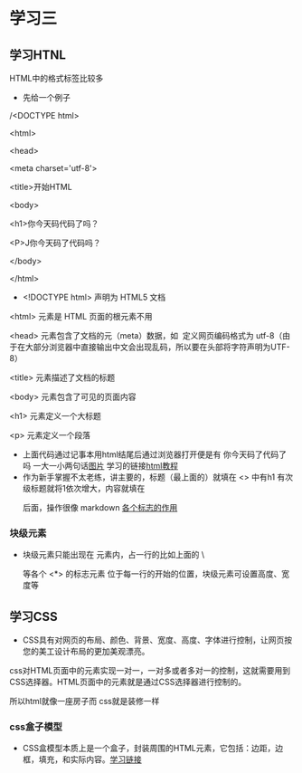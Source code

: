 # 学习三
## 学习HTNL
HTML中的格式标签比较多


* 先给一个例子


/<!DOCTYPE html>\<DOCTYPE html>

\<html>

 \<head>
 
 \<meta charset='utf-8'>
 
 \<title>开始HTML</title>
 
 </head>
 
 \<body>
 

 \<h1>你今天码代码了吗？</h1>

\<P>J你今天码了代码吗？

 \</body>
 
\</html>

* \<!DOCTYPE html> 声明为 HTML5 文档

\<html> 元素是 HTML 页面的根元素不用
  
\<head> 元素包含了文档的元（meta）数据，如 <meta charset="utf-8"> 定义网页编码格式为 utf-8（由于在大部分浏览器中直接输出中文会出现乱码，所以要在头部将字符声明为UTF-8）

\<title> 元素描述了文档的标题

\<body> 元素包含了可见的页面内容

\<h1> 元素定义一个大标题

\<p> 元素定义一个段落

* 上面代码通过记事本用html结尾后通过浏览器打开便是有 你今天码了代码了吗 一大一小两句话[图片](C:\Users\86182\Desktop)   学习的链接[html教程](https://blog.csdn.net/zong596568821xp/article/details/83277729?ops_request_misc=%257B%2522request%255Fid%2522%253A%2522163601509416780357244705%2522%252C%2522scm%2522%253A%252220140713.130102334..%2522%257D&request_id=163601509416780357244705&biz_id=0&utm_medium=distribute.pc_search_result.none-task-blog-2~all~sobaiduend~default-1-83277729.pc_search_result_control_group&utm_term=html%E9%9B%B6%E5%9F%BA%E7%A1%80%E5%85%A5%E9%97%A8&spm=1018.2226.3001.4187)
* 作为新手掌握不太老练，讲主要的，标题（最上面的）就填在 <> 中有h1 有次级标题就将1依次增大，内容就填在 <p>后面，操作很像 markdown [各个标志的作用](https://blog.csdn.net/bwf_erg/article/details/69845908?ops_request_misc=%257B%2522request%255Fid%2522%253A%2522163659404916780255249706%2522%252C%2522scm%2522%253A%252220140713.130102334.pc%255Fall.%2522%257D&request_id=163659404916780255249706&biz_id=0&utm_medium=distribute.pc_search_result.none-task-blog-2~all~first_rank_ecpm_v1~rank_v31_ecpm-2-69845908.pc_search_result_cache&utm_term=%E5%9D%97%E7%BA%A7%E5%85%83%E7%B4%A0%E6%98%AF%E4%BB%80%E4%B9%88&spm=1018.2226.3001.4187)

### 块级元素

* 块级元素只能出现在 <body> 元素内，占一行的比如上面的 \\<p> 等各个 <*> 的标志元素 位于每一行的开始的位置，块级元素可设置高度、宽度等
## 学习CSS
* CSS具有对网页的布局、颜色、背景、宽度、高度、字体进行控制，让网页按您的美工设计布局的更加美观漂亮。
 
 css对HTML页面中的元素实现一对一，一对多或者多对一的控制，这就需要用到CSS选择器。HTML页面中的元素就是通过CSS选择器进行控制的。

所以html就像一座房子而 css就是装修一样
 
 
 ### css盒子模型
 
 * CSS盒模型本质上是一个盒子，封装周围的HTML元素，它包括：边距，边框，填充，和实际内容。[学习链接](https://www.runoob.com/css/css-boxmodel.html)
